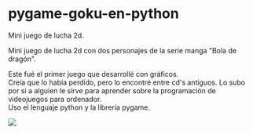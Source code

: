 pygame-goku-en-python
=====================

Mini juego de lucha 2d.

Mini juego de lucha 2d con dos personajes de la serie manga "Bola de dragón".

Este fué el primer juego que desarrollé con gráficos.   
Creía que lo había perdido, pero lo encontré entre cd's antiguos. Lo subo por si a alguien le sirve para aprender sobre la programación de videojuegos para ordenador.   
Uso el lenguaje python y la librería pygame.

<img src="https://lh6.googleusercontent.com/-MgWTehIqxxw/UKSq3ufTGjI/AAAAAAAACIA/yIYzvYvyrPE/s800/html5-goku-en-javascript.jpg" style="border:0;">